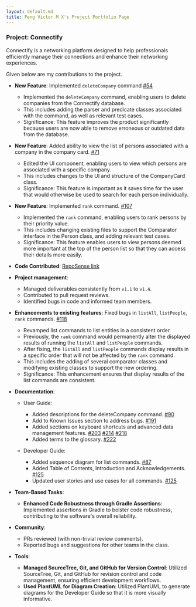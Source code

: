 ```yaml
---
layout: default.md
title: Peng Victor M X's Project Portfolio Page
---
```


### Project: Connectify

Connectify is a networking platform designed to help professionals efficiently manage their connections and enhance their networking experiences.

Given below are my contributions to the project.

* **New Feature**: Implemented `deleteCompany` command [\#54](https://github.com/AY2324S1-CS2103T-T15-4/tp/pull/54)
  * Implemented the `deleteCompany` command, enabling users to delete companies from the Connectify database.
  * This includes adding the parser and predicate classes associated with the command, as well as relevant test cases.
  * Significance: This feature improves the product significantly because users are now able to remove erroneous or outdated data from the database.

* **New Feature**: Added ability to view the list of persons associated with a company in the company card. [\#71](https://github.com/AY2324S1-CS2103T-T15-4/tp/pull/71)
  * Edited the UI component, enabling users to view which persons are associated with a specific company.
  * This includes changes to the UI and structure of the CompanyCard class.
  * Significance: This feature is important as it saves time for the user that would otherwise be used to search for each person individually.

* **New Feature**: Implemented `rank` command. [\#107](https://github.com/AY2324S1-CS2103T-T15-4/tp/pull/107)
  * Implemented the `rank` command, enabling users to rank persons by their priority value.
  * This includes changing existing files to support the Comparator<Person> interface in the Person class, and adding relevant test cases.
  * Significance: This feature enables users to view persons deemed more important at the top of the person list so that they can access their details more easily.

* **Code Contributed**: [RepoSense link](https://nus-cs2103-ay2324s1.github.io/tp-dashboard/?search=victorpengmx&sort=groupTitle&sortWithin=title&timeframe=commit&mergegroup=&groupSelect=groupByRepos&breakdown=true&checkedFileTypes=docs~functional-code~test-code&since=2023-09-22&tabOpen=true&tabType=authorship&tabAuthor=victorpengmx&tabRepo=AY2324S1-CS2103T-T15-4%2Ftp%5Bmaster%5D&authorshipIsMergeGroup=false&authorshipFileTypes=docs~functional-code~test-code&authorshipIsBinaryFileTypeChecked=false&authorshipIsIgnoredFilesChecked=false)

* **Project management**:
  * Managed deliverables consistently from `v1.1` to `v1.4`.
  * Contributed to pull request reviews.
  * Identified bugs in code and informed team members.

* **Enhancements to existing features**: Fixed bugs in `listAll`, `listPeople`, `rank` commands. [\#118](https://github.com/AY2324S1-CS2103T-T15-4/tp/pull/118)
  * Revamped list commands to list entities in a consistent order
  * Previously, the `rank` command would permanently alter the displayed results of running the `listAll` and `listPeople` commands.
  * After fixing, the `listAll` and `listPeople` commands display results in a specific order that will not be affected by the `rank` command.
  * This includes the adding of several comparator classes and modifying existing classes to support the new ordering.
  * Significance: This enhancement ensures that display results of the list commands are consistent.

* **Documentation**:
    * User Guide:
      * Added descriptions for the deleteCompany command. [\#90](https://github.com/AY2324S1-CS2103T-T15-4/tp/pull/90)
      * Add to Known Issues section to address bugs. [\#191](https://github.com/AY2324S1-CS2103T-T15-4/tp/pull/191)
      * Added sections on keyboard shortcuts and advanced data management features. [\#203](https://github.com/AY2324S1-CS2103T-T15-4/tp/pull/203) [\#214](https://github.com/AY2324S1-CS2103T-T15-4/tp/pull/214) [\#218](https://github.com/AY2324S1-CS2103T-T15-4/tp/pull/218)
      * Added terms to the glossary. [\#222](https://github.com/AY2324S1-CS2103T-T15-4/tp/pull/222)
        
    * Developer Guide:
      * Added sequence diagram for list commands. [\#87](https://github.com/AY2324S1-CS2103T-T15-4/tp/pull/87)
      * Added Table of Contents, Introduction and Acknowledgements. [\#125](https://github.com/AY2324S1-CS2103T-T15-4/tp/pull/125)
      * Updated user stories and use cases for all commands. [\#125](https://github.com/AY2324S1-CS2103T-T15-4/tp/pull/125)

* **Team-Based Tasks**:
  * **Enhanced Code Robustness through Gradle Assertions**: Implemented assertions in Gradle to bolster code robustness, contributing to the software's overall reliability.

* **Community**:
  * PRs reviewed (with non-trivial review comments).
  * Reported bugs and suggestions for other teams in the class.

* **Tools**:
  * **Managed SourceTree, Git, and GitHub for Version Control**: Utilized SourceTree, Git, and GitHub for revision control and code management, ensuring efficient development workflows.
  * **Used PlantUML for Diagram Creation**: Utilized PlantUML to generate diagrams for the Developer Guide so that it is more visually informative.
